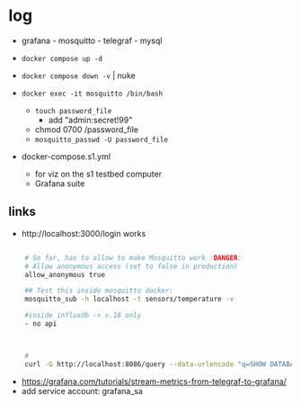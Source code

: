 # log
- grafana - mosquitto - telegraf - mysql
- `docker compose up -d`
- `docker compose down -v` | nuke      
- `docker exec -it mosquitto /bin/bash`
    - `touch password_file`
        - add "admin:secret!99"
    - chmod 0700 /password_file
    - `mosquitto_passwd -U password_file`

- docker-compose.s1.yml 
    - for viz on the s1 testbed computer
    - Grafana suite

## links
- http://localhost:3000/login works
```sh

    # So far, has to allow to make Mosquitto work :DANGER:
    # Allow anonymous access (set to false in production)
    allow_anonymous true

    ## Test this inside mosquitto docker:
    mosquitto_sub -h localhost -t sensors/temperature -v

    #inside influxdb -> v.18 only
    - no api



    # 
    curl -G http://localhost:8086/query --data-urlencode "q=SHOW DATABASES"

```
- https://grafana.com/tutorials/stream-metrics-from-telegraf-to-grafana/
- add service account: grafana_sa


